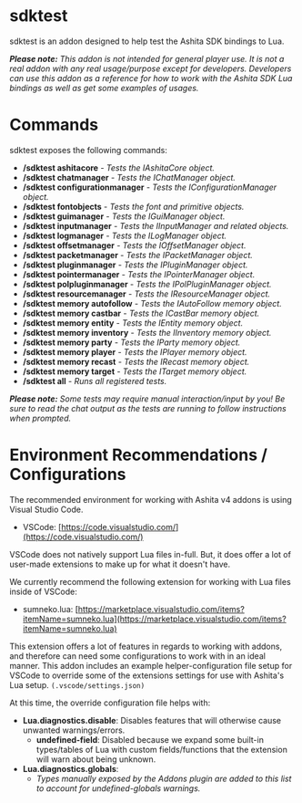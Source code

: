 # sdktest

sdktest is an addon designed to help test the Ashita SDK bindings to Lua. 

_**Please note:** This addon is not intended for general player use. It is not a real addon with any real usage/purpose except for developers. Developers can use this addon as a reference for how to work with the Ashita SDK Lua bindings as well as get some examples of usages._

# Commands

sdktest exposes the following commands:

  - **/sdktest ashitacore** - _Tests the IAshitaCore object._
  - **/sdktest chatmanager** - _Tests the IChatManager object._
  - **/sdktest configurationmanager** - _Tests the IConfigurationManager object._
  - **/sdktest fontobjects** - _Tests the font and primitive objects._
  - **/sdktest guimanager** - _Tests the IGuiManager object._
  - **/sdktest inputmanager** - _Tests the IInputManager and related objects._
  - **/sdktest logmanager** - _Tests the ILogManager object._
  - **/sdktest offsetmanager** - _Tests the IOffsetManager object._
  - **/sdktest packetmanager** - _Tests the IPacketManager object._
  - **/sdktest pluginmanager** - _Tests the IPluginManager object._
  - **/sdktest pointermanager** - _Tests the IPointerManager object._
  - **/sdktest polpluginmanager** - _Tests the IPolPluginManager object._
  - **/sdktest resourcemanager** - _Tests the IResourceManager object._
  - **/sdktest memory autofollow** - _Tests the IAutoFollow memory object._
  - **/sdktest memory castbar** - _Tests the ICastBar memory object._
  - **/sdktest memory entity** - _Tests the IEntity memory object._
  - **/sdktest memory inventory** - _Tests the IInventory memory object._
  - **/sdktest memory party** - _Tests the IParty memory object._
  - **/sdktest memory player** - _Tests the IPlayer memory object._
  - **/sdktest memory recast** - _Tests the IRecast memory object._
  - **/sdktest memory target** - _Tests the ITarget memory object._
  - **/sdktest all** - _Runs all registered tests._

_**Please note:** Some tests may require manual interaction/input by you! Be sure to read the chat output as the tests are running to follow instructions when prompted._

# Environment Recommendations / Configurations

The recommended environment for working with Ashita v4 addons is using Visual Studio Code.

  - VSCode: [https://code.visualstudio.com/](https://code.visualstudio.com/)

VSCode does not natively support Lua files in-full. But, it does offer a lot of user-made extensions to make up for what it doesn't have.

We currently recommend the following extension for working with Lua files inside of VSCode:

  - sumneko.lua: [https://marketplace.visualstudio.com/items?itemName=sumneko.lua](https://marketplace.visualstudio.com/items?itemName=sumneko.lua)

This extension offers a lot of features in regards to working with addons, and therefore can need some configurations to work with in an ideal manner. This addon includes an example helper-configuration file setup for VSCode to override some of the extensions settings for use with Ashita's Lua setup. `(.vscode/settings.json)`

At this time, the override configuration file helps with:

  - **Lua.diagnostics.disable**: Disables features that will otherwise cause unwanted warnings/errors.
    - **undefined-field**: Disabled because we expand some built-in types/tables of Lua with custom fields/functions that the extension will warn about being unknown.
  - **Lua.diagnostics.globals**:
    - _Types manually exposed by the Addons plugin are added to this list to account for undefined-globals warnings._
